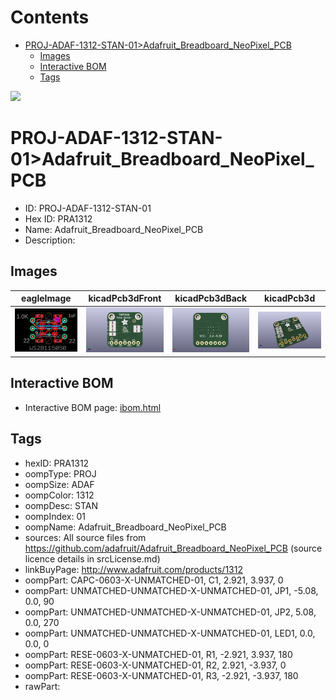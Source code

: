 



Contents
========

* [PROJ-ADAF-1312-STAN-01>Adafruit_Breadboard_NeoPixel_PCB](#proj-adaf-1312-stan-01adafruit_breadboard_neopixel_pcb)
	* [Images](#images)
	* [Interactive BOM](#interactive-bom)
	* [Tags](#tags)
  
![][im]
# PROJ-ADAF-1312-STAN-01>Adafruit_Breadboard_NeoPixel_PCB

- ID: PROJ-ADAF-1312-STAN-01
- Hex ID: PRA1312
- Name: Adafruit_Breadboard_NeoPixel_PCB
- Description: 

## Images
  
  

|eagleImage|kicadPcb3dFront|kicadPcb3dBack|kicadPcb3d|
| :---: | :---: | :---: | :---: |
|[![eagleImage](eagleImage_140.png)](eagleImage_600.png)|[![kicadPcb3dFront](kicadPcb3dFront_140.png)](kicadPcb3dFront_600.png)|[![kicadPcb3dBack](kicadPcb3dBack_140.png)](kicadPcb3dBack_600.png)|[![kicadPcb3d](kicadPcb3d_140.png)](kicadPcb3d_600.png)|

## Interactive BOM

- Interactive BOM page: [ibom.html](kicad/bom/ibom.html)

## Tags

- hexID: PRA1312
- oompType: PROJ
- oompSize: ADAF
- oompColor: 1312
- oompDesc: STAN
- oompIndex: 01
- oompName: Adafruit_Breadboard_NeoPixel_PCB
- sources: All source files from https://github.com/adafruit/Adafruit_Breadboard_NeoPixel_PCB (source licence details in srcLicense.md)
- linkBuyPage: http://www.adafruit.com/products/1312
- oompPart: CAPC-0603-X-UNMATCHED-01, C1, 2.921, 3.937, 0
- oompPart: UNMATCHED-UNMATCHED-X-UNMATCHED-01, JP1, -5.08, 0.0, 90
- oompPart: UNMATCHED-UNMATCHED-X-UNMATCHED-01, JP2, 5.08, 0.0, 270
- oompPart: UNMATCHED-UNMATCHED-X-UNMATCHED-01, LED1, 0.0, 0.0, 0
- oompPart: RESE-0603-X-UNMATCHED-01, R1, -2.921, 3.937, 180
- oompPart: RESE-0603-X-UNMATCHED-01, R2, 2.921, -3.937, 0
- oompPart: RESE-0603-X-UNMATCHED-01, R3, -2.921, -3.937, 180
- rawPart: 



[im]: kicadPcb3d_450.png
